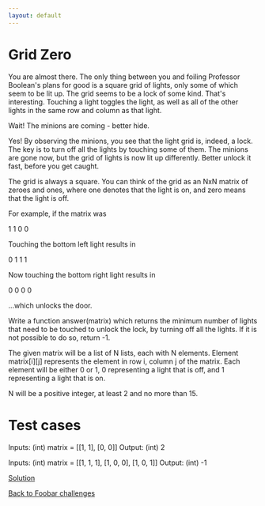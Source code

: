 ```yaml
---
layout: default
---
```

Grid Zero
=========

You are almost there. The only thing between you and foiling Professor
Boolean's plans for good is a square grid of lights, only some of which
seem to be lit up. The grid seems to be a lock of some kind. That's
interesting. Touching a light toggles the light, as well as all of the
other lights in the same row and column as that light.

Wait! The minions are coming - better hide.

Yes! By observing the minions, you see that the light grid is, indeed,
a lock. The key is to turn off all the lights by touching some of them.
The minions are gone now, but the grid of lights is now lit up differently.
Better unlock it fast, before you get caught.

The grid is always a square. You can think of the grid as an NxN matrix
of zeroes and ones, where one denotes that the light is on, and zero means
that the light is off.

For example, if the matrix was

1 1
0 0

Touching the bottom left light results in

0 1
1 1

Now touching the bottom right light results in

0 0
0 0

...which unlocks the door.

Write a function answer(matrix) which returns the minimum number of lights
that need to be touched to unlock the lock, by turning off all the lights.
If it is not possible to do so, return -1.

The given matrix will be a list of N lists, each with N elements. Element
matrix[i][j] represents the element in row i, column j of the matrix. Each
element will be either 0 or 1, 0 representing a light that is off, and 1
representing a light that is on.

N will be a positive integer, at least 2 and no more than 15.

Test cases
==========

Inputs:
    (int) matrix = [[1, 1], [0, 0]]
Output:
    (int) 2

Inputs:
    (int) matrix = [[1, 1, 1], [1, 0, 0], [1, 0, 1]]
Output:
    (int) -1

[Solution](grid_zero-solution.html)


[Back to Foobar challenges](index.html)

